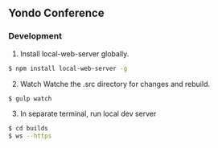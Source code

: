 Yondo Conference
----------------



### Development

1. Install local-web-server globally.
```sh
$ npm install local-web-server -g
```
2. Watch Watche the .src directory for changes and rebuild.
```sh
$ gulp watch
```
3. In separate terminal, run local dev server
```sh
$ cd builds
$ ws --https
```